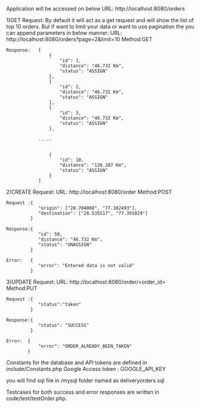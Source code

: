 Application will be accessed on below URL: 
	http://localhost:8080/orders
	
1)GET Request:
	By default it will act as a get request and will show the list of top 10 orders.
	But if want to limit your data or want to use pagination the you can append parameters in below manner:
	URL: http://localhost:8080/orders?page=2&limit=10
	Method:GET
	
	Response:	[
					{
						"id": 1,
						"distance": "46.732 Km",
						"status": "ASSIGN"
					},
					{
						"id": 2,
						"distance": "46.732 Km",
						"status": "ASSIGN"
					},
					{
						"id": 3,
						"distance": "46.732 Km",
						"status": "ASSIGN"
					},
					
				.....
				
				
					{
						"id": 10,
						"distance": "128.287 Km",
						"status": "ASSIGN"
					}
				]
	
	
2)CREATE Request:
	URL: http://localhost:8080/order
	Method:POST
	
	Request :{
				"origin": ["28.704060", "77.102493"],
				"destination": ["28.535517", "77.391029"]
			 }
			  
	Response:{
				"id": 50,
				"distance": "46.732 Km",
				"status": "UNASSIGN"
			 }
			 
	Error:   {
				"error": "Entered data is not valid"
		     }
			 
			 
3)UPDATE Request:
	URL: http://localhost:8080/order/<order_id>
	Method:PUT
	
	Request :{
				"status":"taken"
			 }
			  
	Response:{
				"status": "SUCCESS"
			 }
			  
	Error:  {
				"error": "ORDER_ALREADY_BEEN_TAKEN"
		    }

Constants for the database and API tokens are defined in include/Constants.php
Google Access token : GOOGLE_API_KEY

you will find sql file in /mysql folder named as
deliveryorders.sql

Testcases for both success and error responses are written in code/test/testOrder.php.
